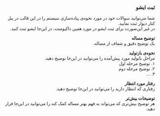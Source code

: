 <div dir="rtl">

### ثبت ایشو

شما می‌توانید سوالات خود در مورد نحوه‌ی پیاده‌سازی سیستم را در این قالب در پنل کنار دیوار ثبت نمایید.  
در غیر این‌صورت برای ثبت ایشو در مورد همین داکیومنت، در این‌جا ایشو ثبت کنید.


**توضیح مساله**  
یک توضیح دقیق و شفاف از مساله.

**نحو‌ه‌ی بازتولید**  
مراحل باتولید مورد پیش‌آمده را می‌توانید در این‌جا توضیح دهید.  
۱. توضیح مرحله اول  
۲. توضیح مرحله دوم  
۳. ...

**رفتار مورد انتظار**    
رفتاری که انتظار دارید را می‌توانید در این‌جا توضیح دهید.

**توضیحات بیش‌تر**  
هر توضیح بیش‌تری که می‌تواند به فهم بهتر مساله کمک کند را می‌توانید در این‌جا قرار دهید.

</div>
